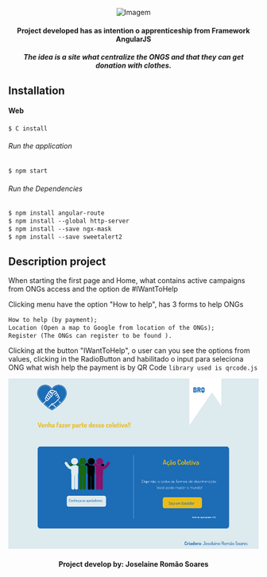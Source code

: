 
<p align="center">
  <img  src="https://github.com/joselainejrs/doacao_roupa_PDI/blob/main/web/app/assets/img/logoBar.png" alt="Imagem">
</p>

<h4 align="center">
Project developed has as intention o apprenticeship from Framework AngularJS
</h4>

<h5 align="center">
 The idea is a site what centralize the ONGS and that they can get donation with clothes.
</h5>

## Installation

#### Web
```
$ C install
```

######  Run the application
```
$ npm start
```
######  Run the Dependencies 
```
$ npm install angular-route
$ npm install --global http-server
$ npm install --save ngx-mask
$ npm install --save sweetalert2
```
## Description project

When starting the first page and Home, what contains active campaigns from ONGs access and the option de #IWantToHelp

Clicking menu have the option "How to help", has 3 forms to help ONGs
    
    How to help (by payment);
    Location (Open a map to Google from location of the ONGs);
    Register (The ONGs can register to be found ).
    

Clicking at the button "IWantToHelp", o user can you see the options from values, clicking in the RadioButton and habilitado o input para seleciona ONG what wish help the payment is by QR Code `library used is qrcode.js`

![Imagem](https://github.com/joselainejrs/acao-coletiva/blob/master/web/src/assets/capa.png)

<h4 align="center">
Project develop by: Joselaine Romão Soares
</h4>

